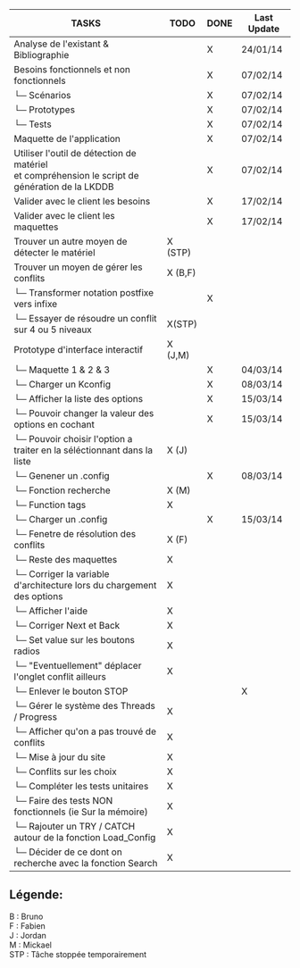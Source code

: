 | TASKS                                     | TODO | DONE | Last Update |
|-------------------------------------------|------|------|-------------|
| Analyse de l'existant & Bibliographie     |      |  X   | 24/01/14    |
| Besoins fonctionnels et non fonctionnels  |      |  X   | 07/02/14    |
| └─ Scénarios  				            |      |  X   | 07/02/14    |
| └─ Prototypes  				            |      |  X   | 07/02/14    |
| └─ Tests      				            |      |  X   | 07/02/14    |
| Maquette de l'application                 |      |  X   | 07/02/14    |
| Utiliser l'outil de détection de matériel <br/> et compréhension le script de génération de la LKDDB   |    |   X  | 07/02/14    |
| Valider avec le client les besoins        |      |  X   | 17/02/14    |
| Valider avec le client les maquettes      |      |  X   | 17/02/14    |
| Trouver un autre moyen de détecter le matériel  |  X (STP)   |      |             |
| Trouver un moyen de gérer les conflits    |  X (B,F)   |      |             |
| └─ Transformer notation postfixe vers infixe |  | X | |
| └─ Essayer de résoudre un conflit sur 4 ou 5 niveaux | X(STP) | | |
| Prototype d'interface interactif          |  X (J,M)   |      |             | 
| └─ Maquette 1 & 2 & 3 |      |  X   | 04/03/14    |
| └─ Charger un Kconfig | | X | 08/03/14 |
| └─ Afficher la liste des options |  | X | 15/03/14 |
| └─ Pouvoir changer la valeur des options en cochant |  | X | 15/03/14 | 
| └─ Pouvoir choisir l'option a traiter en la séléctionnant dans la liste | X (J) | | |
| └─ Genener un .config | | X | 08/03/14 |
| └─ Fonction recherche | X (M) | | |
| └─ Function tags | X | | |
| └─ Charger un .config |  | X | 15/03/14 |
| └─ Fenetre de résolution des conflits | X (F) | | |
| └─ Reste des maquettes | X  | | |
| └─ Corriger la variable d'architecture lors du chargement des options | X  | | |
| └─ Afficher l'aide | X  | | |
| └─ Corriger Next et Back | X  | | |
| └─ Set value sur les boutons radios | X  | | |
| └─ "Eventuellement" déplacer l'onglet conflit ailleurs | X  | | |
| └─ Enlever le bouton STOP |  | | X |
| └─ Gérer le système des Threads / Progress | X  | | |
| └─ Afficher qu'on a pas trouvé de conflits | X  | | |
| └─ Mise à jour du site | X  | | |
| └─ Conflits sur les choix | X  | | |
| └─ Compléter les tests unitaires | X  | | |
| └─ Faire des tests NON fonctionnels (ie Sur la mémoire) | X  | | |
| └─ Rajouter un TRY / CATCH autour de la fonction Load_Config | X  | | |
| └─ Décider de ce dont on recherche avec la fonction Search | X  | | |




Légende:
--------

B : Bruno <br/>
F : Fabien <br/>
J : Jordan <br/>
M : Mickael <br/>
STP : Tâche stoppée temporairement <br/>
